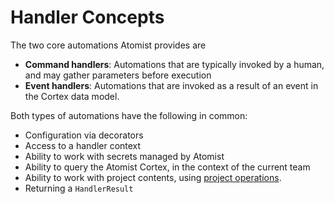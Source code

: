 # Handler Concepts
The two core automations Atomist provides are 

- **Command handlers**: Automations that are typically invoked by a human, and may gather parameters before execution
- **Event handlers**: Automations that are invoked as a result of an event in the Cortex data model.

Both types of automations have the following in common:

- Configuration via decorators
- Access to a handler context
- Ability to work with secrets managed by Atomist
- Ability to query the Atomist Cortex, in the context of the current team
- Ability to work with project contents, using [project operations](ProjectOperations.md).
- Returning a `HandlerResult`

